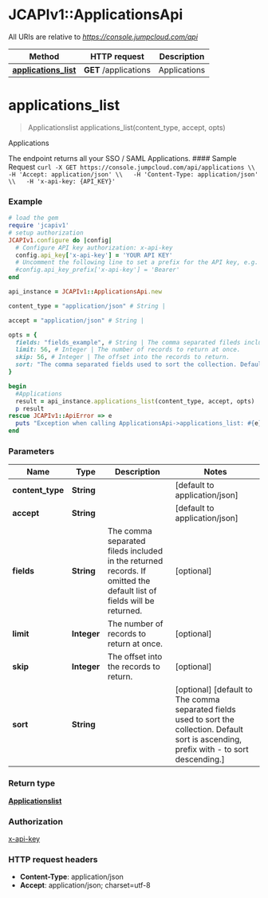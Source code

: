 # JCAPIv1::ApplicationsApi

All URIs are relative to *https://console.jumpcloud.com/api*

Method | HTTP request | Description
------------- | ------------- | -------------
[**applications_list**](ApplicationsApi.md#applications_list) | **GET** /applications | Applications


# **applications_list**
> Applicationslist applications_list(content_type, accept, opts)

Applications

The endpoint returns all your SSO / SAML Applications.  #### Sample Request ``` curl -X GET https://console.jumpcloud.com/api/applications \\   -H 'Accept: application/json' \\   -H 'Content-Type: application/json' \\   -H 'x-api-key: {API_KEY}'   ```

### Example
```ruby
# load the gem
require 'jcapiv1'
# setup authorization
JCAPIv1.configure do |config|
  # Configure API key authorization: x-api-key
  config.api_key['x-api-key'] = 'YOUR API KEY'
  # Uncomment the following line to set a prefix for the API key, e.g. 'Bearer' (defaults to nil)
  #config.api_key_prefix['x-api-key'] = 'Bearer'
end

api_instance = JCAPIv1::ApplicationsApi.new

content_type = "application/json" # String | 

accept = "application/json" # String | 

opts = { 
  fields: "fields_example", # String | The comma separated fileds included in the returned records. If omitted the default list of fields will be returned.
  limit: 56, # Integer | The number of records to return at once.
  skip: 56, # Integer | The offset into the records to return.
  sort: "The comma separated fields used to sort the collection. Default sort is ascending, prefix with - to sort descending." # String | 
}

begin
  #Applications
  result = api_instance.applications_list(content_type, accept, opts)
  p result
rescue JCAPIv1::ApiError => e
  puts "Exception when calling ApplicationsApi->applications_list: #{e}"
end
```

### Parameters

Name | Type | Description  | Notes
------------- | ------------- | ------------- | -------------
 **content_type** | **String**|  | [default to application/json]
 **accept** | **String**|  | [default to application/json]
 **fields** | **String**| The comma separated fileds included in the returned records. If omitted the default list of fields will be returned. | [optional] 
 **limit** | **Integer**| The number of records to return at once. | [optional] 
 **skip** | **Integer**| The offset into the records to return. | [optional] 
 **sort** | **String**|  | [optional] [default to The comma separated fields used to sort the collection. Default sort is ascending, prefix with - to sort descending.]

### Return type

[**Applicationslist**](Applicationslist.md)

### Authorization

[x-api-key](../README.md#x-api-key)

### HTTP request headers

 - **Content-Type**: application/json
 - **Accept**: application/json; charset=utf-8



